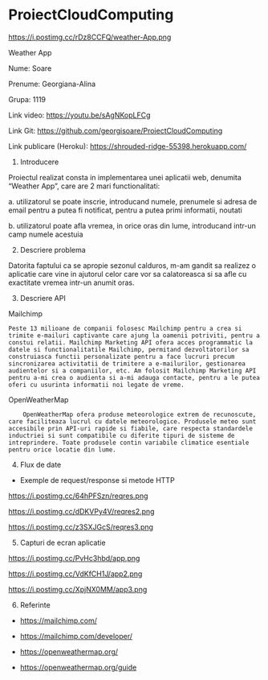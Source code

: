 # ProiectCloudComputing




https://i.postimg.cc/rDz8CCFQ/weather-App.png

Weather App



Nume: Soare

Prenume: Georgiana-Alina

Grupa: 1119




Link video: https://youtu.be/sAgNKopLFCg

Link Git: https://github.com/georgisoare/ProiectCloudComputing

Link publicare (Heroku): https://shrouded-ridge-55398.herokuapp.com/


1.	Introducere

Proiectul realizat consta in implementarea unei aplicatii web, denumita “Weather App”, care are 2 mari functionalitati:

a.	utilizatorul se poate inscrie, introducand numele, prenumele si adresa de email pentru a putea fi notificat, pentru a putea primi informatii, noutati

b.	utilizatorul poate afla vremea, in orice oras din lume, introducand intr-un camp numele acestuia


2.	Descriere problema

Datorita faptului ca se apropie sezonul calduros, m-am gandit sa realizez o aplicatie care vine in ajutorul celor care vor sa calatoreasca si  sa afle cu exactitate vremea intr-un anumit oras.


3.	Descriere API

  Mailchimp
  
    Peste 13 milioane de companii folosesc Mailchimp pentru a crea si trimite e-mailuri captivante care ajung la oamenii potriviti, pentru a constui relatii. Mailchimp Marketing API ofera acces programmatic la datele si functionalitatile Mailchimp, permitand dezvoltatorilor sa construiasca functii personalizate pentru a face lucruri precum sincronizarea activitatii de trimitere a e-mailurilor, gestionarea audientelor si a companiilor, etc. Am folosit Mailchimp Marketing API pentru a-mi crea o audienta si a-mi adauga contacte, pentru a le putea oferi cu usurinta informatii noi legate de vreme.

  OpenWeatherMap
  
		OpenWeatherMap ofera produse meteorologice extrem de recunoscute, care faciliteaza lucrul cu datele meteorologice. Produsele meteo sunt accesibile prin API-uri rapide si fiabile, care respecta standardele inductriei si sunt compatibile cu diferite tipuri de sisteme de intreprindere. Toate produsele contin variabile climatice esentiale pentru orice locatie din lume.



4.	Flux de date
	
-	Exemple de request/response si metode HTTP

https://i.postimg.cc/64hPFSzn/reqres.png

https://i.postimg.cc/dDKVPy4V/reqres2.png

https://i.postimg.cc/z3SXJGcS/reqres3.png




5.	Capturi de ecran aplicatie

https://i.postimg.cc/PvHc3hbd/app.png

https://i.postimg.cc/VdKfCH1J/app2.png

https://i.postimg.cc/XpjNX0MM/app3.png




6.	Referinte

-	https://mailchimp.com/

-	https://mailchimp.com/developer/

-	https://openweathermap.org/

-	https://openweathermap.org/guide

